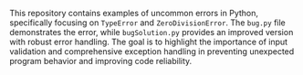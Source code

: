This repository contains examples of uncommon errors in Python, specifically focusing on `TypeError` and `ZeroDivisionError`.  The `bug.py` file demonstrates the error, while `bugSolution.py` provides an improved version with robust error handling.  The goal is to highlight the importance of input validation and comprehensive exception handling in preventing unexpected program behavior and improving code reliability.